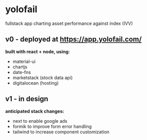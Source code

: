# yolofail

fullstack app charting asset performance against index (IVV)

## v0 - deployed at https://app.yolofail.com/

**built with react + node, using:**

- material-ui
- chartjs
- date-fns
- marketstack (stock data api)
- digitalocean (hosting)

## v1 - in design

**anticipated stack changes:**

- next to enable google ads
- formik to improve form error handling
- tailwind to increase component customization
